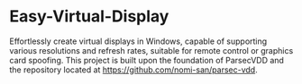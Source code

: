 # Easy-Virtual-Display
Effortlessly create virtual displays in Windows, capable of supporting various resolutions and refresh rates, suitable for remote control or graphics card spoofing.
This project is built upon the foundation of ParsecVDD and the repository located at https://github.com/nomi-san/parsec-vdd.
